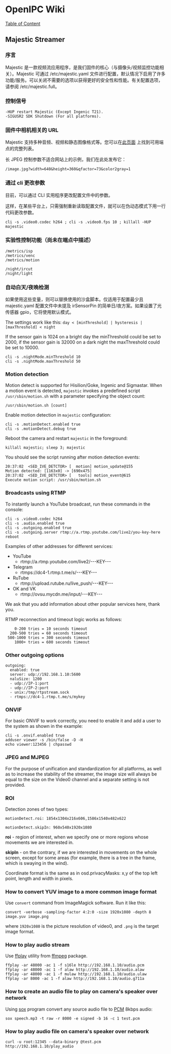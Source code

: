 # OpenIPC Wiki
[Table of Content](../README.md)

Majestic Streamer
-----------------

### 序言

Majestic 是一款视频流应用程序，是我们固件的核心（与摄像头/视频监控功能相关）。Majestic 可通过 /etc/majestic.yaml 文件进行配置，默认情况下启用了许多功能/服务。可以关闭不需要的选项以获得更好的安全性和性能。有关配置选项，请参阅 /etc/majestic.full。

### 控制信号

```
-HUP restart Majestic (Except Ingenic T21).
-SIGUSR2 SDK Shutdown (For all platforms).
```

### 固件中相机相关的 URL

Majestic 支持多种音频、视频和静态图像格式等。您可以在[此页面](https://openipc.org/majestic-endpoints) 上找到可用端点的完整列表。

长 JPEG 控制参数不适合网站上的示例，我们在此处发布它：

`/image.jpg?width=640&height=360&qfactor=73&color2gray=1`

### 通过 cli 更改参数

目前，可以通过 CLI 实用程序更改配置文件中的参数。

这样，在某些平台上，只需强制重新读取配置文件，就可以在伪动态模式下用一行代码更改参数。

```
cli -s .video0.codec h264 ; cli -s .video0.fps 10 ; killall -HUP majestic 
```

### 实验性控制功能（尚未在端点中描述）

```
/metrics/isp
/metrics/venc
/metrics/motion
```
```
/night/ircut
/night/light
```


### 自动白天/夜晚检测

如果使用这些变量，则可以替换使用的沙盒脚本。仅适用于配置最少且 majestic.yaml 配置文件中未提及 irSensorPin 的简单日/夜方案。如果设置了光传感器 gpio，它将使用默认模式。

The settings work like this:
```day < [minThreshold] | hysteresis | [maxThreshold] < night```

If the sensor gain is 1024 on a bright day the minThreshold could be set to 2000,
if the sensor gain is 32000 on a dark night the maxThreshold could be set to 10000.

```
cli -s .nightMode.minThreshold 10
cli -s .nightMode.maxThreshold 50
```

### Motion detection

Motion detect is supported for Hisilion/Goke, Ingenic and Sigmastar.
When a motion event is detected, `majestic` invokes a predefined script `/usr/sbin/motion.sh` with a parameter specifying the object count:

```
/usr/sbin/motion.sh [count]
```

Enable motion detection in `majestic` configuration:

```
cli -s .motionDetect.enabled true
cli -s .motionDetect.debug true
```

Reboot the camera and restart `majestic` in the foreground:

```
killall majestic; sleep 3; majestic
```

You should see the script running after motion detection events:

```
20:37:02  <SED_IVE_DETCTOR> [  motion] motion_update@155             Motion detected: [1163x0] -> [690x475]
20:37:02  <SED_IVE_DETCTOR> [   tools] motion_event@615              Execute motion script: /usr/sbin/motion.sh
```

### Broadcasts using RTMP

To instantly launch a YouTube broadcast, run these commands in the console:
```
cli -s .video0.codec h264
cli -s .audio.enabled true
cli -s .outgoing.enabled true
cli -s .outgoing.server rtmp://a.rtmp.youtube.com/live2/you-key-here
reboot
```

Examples of other addresses for different services:
- YouTube
    - rtmp://a.rtmp.youtube.com/live2/---KEY---
- Telegram
    - rtmps://dc4-1.rtmp.t.me/s/---KEY---
- RuTube
    - rtmp://upload.rutube.ru/live_push/---KEY---
- OK and VK
    - rtmp://ovsu.mycdn.me/input/---KEY---

We ask that you add information about other popular services here, thank you.

RTMP reconnection and timeout logic works as follows:

```
    0-200 tries = 10 seconds timeout
  200-500 tries = 60 seconds timeout
 500-1000 tries = 300 seconds timeout
    1000+ tries = 600 seconds timeout
```

### Other outgoing options

```
outgoing:
  enabled: true
  server: udp://192.168.1.10:5600
  naluSize: 1200
  - udp://IP-1:port
  - udp://IP-2:port
  - unix:/tmp/rtpstream.sock
  - rtmps://dc4-1.rtmp.t.me/s/mykey
```

### ONVIF

For basic ONVIF to work correctly, you need to enable it and add a user to the system as shown in the example:

```
cli -s .onvif.enabled true
adduser viewer -s /bin/false -D -H
echo viewer:123456 | chpasswd
```

### JPEG and MJPEG

For the purpose of unification and standardization for all platforms, as well as to increase the stability of the streamer, the image size will always be equal to the size on the Video0 channel and a separate setting is not provided.

###  ROI

Detection zones of two types:

`motionDetect.roi: 1854x1304x216x606,1586x1540x482x622`

`motionDetect.skipIn: 960x540x1920x1080`

**roi** - region of interest, when we specify one or more regions whose movements we are interested in.

**skipIn** - on the contrary, if we are interested in movements on the whole screen, except for some areas (for example, there is a tree in the frame, which is swaying in the wind).

Coordinate format is the same as in osd.privacyMasks: x,y of the top left point, length and width in pixels.

### How to convert YUV image to a more common image format

Use `convert` command from ImageMagick software. Run it like this:
```
convert -verbose -sampling-factor 4:2:0 -size 1920x1080 -depth 8 image.yuv image.png
```
where `1920x1080` is the picture resolution of video0, and `.png` is the target
image format.

### How to play audio stream

Use [ffplay][ffplay] utility from [ffmpeg][ffmpeg] package.
```
ffplay -ar 48000 -ac 1 -f s16le http://192.168.1.10/audio.pcm
ffplay -ar 48000 -ac 1 -f alaw http://192.168.1.10/audio.alaw
ffplay -ar 48000 -ac 1 -f mulaw http://192.168.1.10/audio.ulaw
ffplay -ar 8000 -ac 1 -f alaw http://192.168.1.10/audio.g711a
```

### How to create an audio file to play on camera's speaker over network

Using [sox][sox] program convert any source audio file to [PCM][pcm] 8kbps audio:
```
sox speech.mp3 -t raw -r 8000 -e signed -b 16 -c 1 test.pcm
```

### How to play audio file on camera's speaker over network

```
curl -u root:12345 --data-binary @test.pcm http://192.168.1.10/play_audio
```

[aac]: https://en.wikipedia.org/wiki/Advanced_Audio_Coding
[alaw]: https://en.wikipedia.org/wiki/A-law_algorithm
[dng]: https://en.wikipedia.org/wiki/Digital_Negative
[g711]: https://en.wikipedia.org/wiki/G.711
[heif]: https://en.wikipedia.org/wiki/High_Efficiency_Image_File_Format
[hls]: https://en.wikipedia.org/wiki/HTTP_Live_Streaming
[jpeg]: https://en.wikipedia.org/wiki/JPEG
[mjpeg]: https://en.wikipedia.org/wiki/Motion_JPEG
[mp3]: https://en.wikipedia.org/wiki/MP3
[mp4]: https://en.wikipedia.org/wiki/MPEG-4_Part_14
[opus]: https://en.wikipedia.org/wiki/Opus_(audio_format)
[pcm]: https://en.wikipedia.org/wiki/Pulse-code_modulation
[raw]: https://en.wikipedia.org/wiki/Raw_image_format
[rtsp]: https://en.wikipedia.org/wiki/RTSP
[ulaw]: https://en.wikipedia.org/wiki/%CE%9C-law_algorithm
[yuv]: https://en.wikipedia.org/wiki/YUV
[ffplay]: https://ffmpeg.org/ffplay.html
[ffmpeg]: https://ffmpeg.org/
[sox]: https://en.wikipedia.org/wiki/SoX
